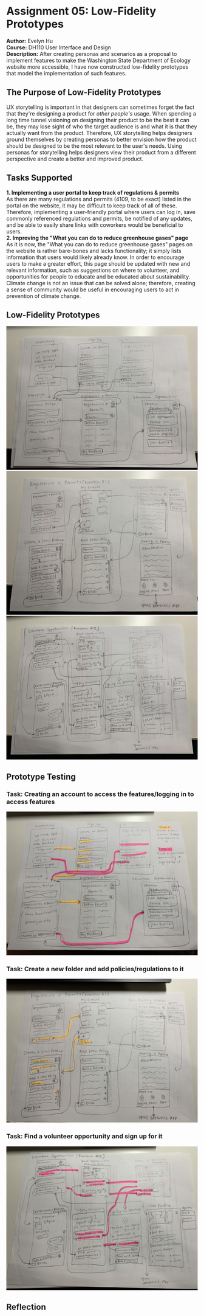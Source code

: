# Assignment 05: Low-Fidelity Prototypes
**Author:** Evelyn Hu  
**Course:** DH110 User Interface and Design  
**Description:** After creating personas and scenarios as a proposal to implement features to make the Washington State Department of Ecology website more accessible, I have now constructed low-fidelity prototypes that model the implementation of such features.

## The Purpose of Low-Fidelity Prototypes
UX storytelling is important in that designers can sometimes forget the fact that they're designing a product for *other people's* usage. When spending a long time tunnel visioning on designing their product to be the best it can be, they may lose sight of who the target audience is and what it is that they actually want from the product. Therefore, UX storytelling helps designers ground themselves by creating personas to better envision how the product should be designed to be the most relevant to the user's needs. Using personas for storytelling helps designers view their product from a different perspective and create a better and improved product.

## Tasks Supported
**1. Implementing a user portal to keep track of regulations & permits**  
As there are many regulations and permits (4109, to be exact) listed in the portal on the website, it may be difficult to keep track of all of these. Therefore, implementing a user-friendly portal where users can log in, save commonly referenced regulations and permits, be notified of any updates, and be able to easily share links with coworkers would be beneficial to users.  
**2. Improving the "What you can do to reduce greenhouse gases" page**  
As it is now, the "What you can do to reduce greenhouse gases" pages on the website is rather bare-bones and lacks functionality; it simply lists information that users would likely already know. In order to encourage users to make a greater effort, this page should be updated with new and relevant information, such as suggestions on where to volunteer, and opportunities for people to educate and be educated about sustainability. Climate change is not an issue that can be solved alone; therefore, creating a sense of community would be useful in encouraging users to act in prevention of climate change.

## Low-Fidelity Prototypes
![Low-fidelity wireflow 1](WF1.jpg)  
![Low-fidelity wireflow 2](WF2.jpg)  
![Low-fidelity wireflow 3](WF3.jpg)  

## Prototype Testing
### Task: Creating an account to access the features/logging in to access features
![Testing low-fidelity wireflow 1](Testing1.jpg)  
### Task: Create a new folder and add policies/regulations to it
![Testing low-fidelity wireflow 1](Testing2.jpg)  
### Task: Find a volunteer opportunity and sign up for it
![Testing low-fidelity wireflow 1](Testing3.jpg)  

## Reflection
